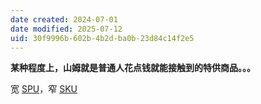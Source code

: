 ```yaml
---
date created: 2024-07-01
date modified: 2025-07-12
uid: 30f9996b-602b-4b2d-ba0b-23d84c14f2e5
---
```

**某种程度上，山姆就是普通人花点钱就能接触到的特供商品。。。**

宽 [SPU](SPU)，窄 [SKU](SKU)
